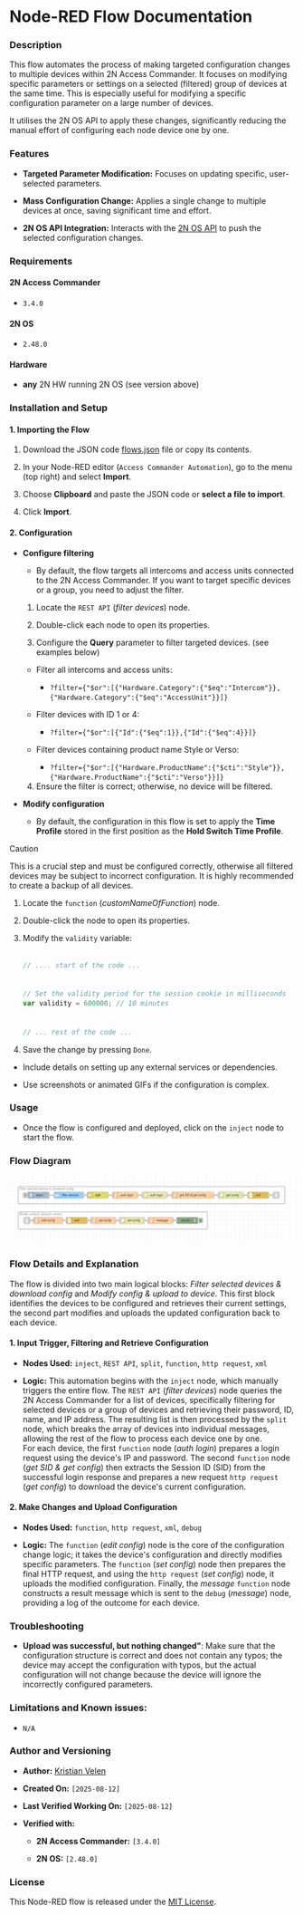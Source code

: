 # Node-RED Flow Documentation

### Description

This flow automates the process of making targeted configuration changes to multiple devices within 2N Access Commander. It focuses on modifying specific parameters or settings on a selected (filtered) group of devices at the same time. This is especially useful for modifying a specific configuration parameter on a large number of devices.

It utilises the 2N OS API to apply these changes, significantly reducing the manual effort of configuring each node device one by one.

### Features

* **Targeted Parameter Modification:** Focuses on updating specific, user-selected parameters.

* **Mass Configuration Change:** Applies a single change to multiple devices at once, saving significant time and effort.

* **2N OS API Integration:** Interacts with the [2N OS API](https://wiki.2n.com/hip/hapi/latest/en/5-prehled-funkci-http-api/5-3-api-config/5-3-1-api-config) to push the selected configuration changes.

### Requirements

#### 2N Access Commander

* `3.4.0`

#### 2N OS

* `2.48.0`

#### Hardware

* **any** 2N HW running 2N OS (see version above)

### Installation and Setup

#### 1. Importing the Flow

1. Download the JSON code [flows.json](flows.json) file or copy its contents.

2. In your Node-RED editor (`Access Commander Automation`), go to the menu (top right) and select **Import**.

3. Choose **Clipboard** and paste the JSON code or **select a file to import**.

4. Click **Import**.

#### 2. Configuration

* **Configure filtering**

  * By default, the flow targets all intercoms and access units connected to the 2N Access Commander. If you want to target specific devices or a group, you need to adjust the filter.

  1. Locate the `REST API` (*filter devices*) node.

  2. Double-click each node to open its properties.

  3. Configure the **Query** parameter to filter targeted devices. (see examples below)

    * Filter all intercoms and access units:

      * `?filter={"$or":[{"Hardware.Category":{"$eq":"Intercom"}},{"Hardware.Category":{"$eq":"AccessUnit"}}]}`

    * Filter devices with ID 1 or 4:

      * `?filter={"$or":[{"Id":{"$eq":1}},{"Id":{"$eq":4}}]}`

    * Filter devices containing product name Style or Verso:

      * `?filter={"$or":[{"Hardware.ProductName":{"$cti":"Style"}},{"Hardware.ProductName":{"$cti":"Verso"}}]}`

  4. Ensure the filter is correct; otherwise, no device will be filtered.

* **Modify configuration**

  * By default, the configuration in this flow is set to apply the **Time Profile** stored in the first position as the **Hold Switch Time Profile**.  

> [!CAUTION]
> This is a crucial step and must be configured correctly, otherwise all filtered devices may be subject to incorrect configuration. It is highly recommended to create a backup of all devices.

  1. Locate the `function` (*customNameOfFunction*) node.

  2. Double-click the node to open its properties.

  3. Modify the `validity` variable:

      ```javascript

      // .... start of the code ... 


      // Set the validity period for the session cookie in milliseconds
      var validity = 600000; // 10 minutes


      // ... rest of the code ...

      ```

  4. Save the change by pressing `Done`.

* Include details on setting up any external services or dependencies.

* Use screenshots or animated GIFs if the configuration is complex.


### Usage

* Once the flow is configured and deployed, click on the `inject` node to start the flow.

### Flow Diagram

![Flow Diagram](diagram.png "Flow Diagram")

### Flow Details and Explanation

The flow is divided into two main logical blocks: *Filter selected devices & download config* and *Modify config & upload to device*. This first block identifies the devices to be configured and retrieves their current settings, the second part modifies and uploads the updated configuration back to each device.

#### 1. Input Trigger, Filtering and Retrieve Configuration

* **Nodes Used:** `inject`, `REST API`, `split`, `function`, `http request`, `xml`

* **Logic:** This automation begins with the `inject` node, which manually triggers the entire flow. The `REST API` (*filter devices*) node queries the 2N Access Commander for a list of devices, specifically filtering for selected devices or a group of devices and retrieving their password, ID, name, and IP address. The resulting list is then processed by the `split` node, which breaks the array of devices into individual messages, allowing the rest of the flow to process each device one by one.  
For each device, the first `function` node (*auth login*) prepares a login request using the device's IP and password. The second `function` node (*get SID & get config*) then extracts the Session ID (SID) from the successful login response and prepares a new request `http request` (*get config*) to download the device's current configuration.

#### 2. Make Changes and Upload Configuration

* **Nodes Used:** `function`, `http request`, `xml`, `debug`

* **Logic:** The `function` (*edit config*) node is the core of the configuration change logic; it takes the device's configuration and directly modifies specific parameters. The `function` (*set config*) node then prepares the final HTTP request, and using the `http request` (*set config*) node, it uploads the modified configuration. Finally, the *message* `function` node constructs a result message which is sent to the `debug` (*message*) node, providing a log of the outcome for each device.

### Troubleshooting

* **Upload was successful, but nothing changed"**: Make sure that the configuration structure is correct and does not contain any typos; the device may accept the configuration with typos, but the actual configuration will not change because the device will ignore the incorrectly configured parameters.

### Limitations and Known issues:

  * `N/A`

### Author and Versioning

* **Author:** [Kristian Velen](https://github.com/kv-0000)

* **Created On:** `[2025-08-12]`

* **Last Verified Working On:** `[2025-08-12]`

* **Verified with:**

  * **2N Access Commander:** `[3.4.0]`

  * **2N OS:** `[2.48.0]`

### License

This Node-RED flow is released under the [MIT License](https://opensource.org/licenses/MIT).